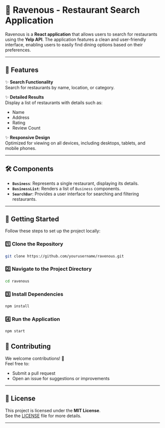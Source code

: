 # 🌟 Ravenous - Restaurant Search Application

Ravenous is a **React application** that allows users to search for restaurants using the **Yelp API**. The application features a clean and user-friendly interface, enabling users to easily find dining options based on their preferences.

---

## 🚀 Features

✨ **Search Functionality**  
Search for restaurants by name, location, or category.

✨ **Detailed Results**  
Display a list of restaurants with details such as:  
- Name  
- Address  
- Rating  
- Review Count  

✨ **Responsive Design**  
Optimized for viewing on all devices, including desktops, tablets, and mobile phones.

---

## 🛠️ Components

- **`Business`**: Represents a single restaurant, displaying its details.  
- **`BusinessList`**: Renders a list of `Business` components.  
- **`SearchBar`**: Provides a user interface for searching and filtering restaurants.

---

## 🏁 Getting Started

Follow these steps to set up the project locally:

### 1️⃣ Clone the Repository
```bash
git clone https://github.com/yourusername/ravenous.git
```

### 2️⃣ Navigate to the Project Directory
```bash
cd ravenous
```

### 3️⃣ Install Dependencies
```bash
npm install
```

### 4️⃣ Run the Application
```bash
npm start
```

## 🤝 Contributing

We welcome contributions! 🎉  
Feel free to:  
- Submit a pull request  
- Open an issue for suggestions or improvements  

---

## 📜 License

This project is licensed under the **MIT License**.  
See the [LICENSE](./LICENSE) file for more details.

---

